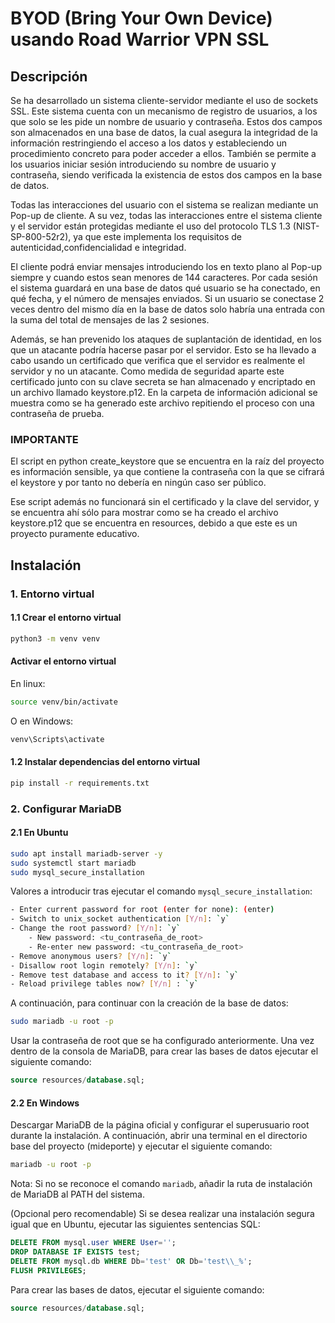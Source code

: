 # BYOD (Bring Your Own Device) usando Road Warrior VPN SSL

## Descripción

Se ha desarrollado un sistema cliente-servidor mediante el uso de sockets SSL. Este sistema cuenta con un mecanismo de registro de usuarios, a los que solo se les pide un nombre de usuario y contraseña. Estos dos campos son almacenados en una base de datos, la cual asegura la integridad de la información restringiendo el acceso a los datos y estableciendo un procedimiento concreto para poder acceder a ellos. También se permite a los usuarios iniciar sesión introduciendo su nombre de usuario y contraseña, siendo verificada la existencia de estos dos campos en la base de datos.

Todas las interacciones del usuario con el sistema se realizan mediante un Pop-up de cliente. A su vez, todas las interacciones entre el sistema cliente y el servidor están protegidas mediante el uso del protocolo TLS 1.3 (NIST-SP-800-52r2), ya que este implementa los requisitos de autenticidad,confidencialidad e integridad.

El cliente podrá enviar mensajes introduciendo los en texto plano al Pop-up siempre y cuando estos sean menores de 144 caracteres. Por cada sesión el sistema guardará en una base de datos qué usuario se ha conectado, en qué fecha, y el número de mensajes enviados. Si un usuario se conectase 2 veces dentro del mismo día en la base de datos solo habría una entrada con la suma del total de mensajes de las 2 sesiones.

Además, se han prevenido los ataques de suplantación de identidad, en los que un atacante podría hacerse pasar por el servidor. Esto se ha llevado a cabo usando un certificado que verifica que el servidor es realmente el servidor y no un atacante. Como medida de seguridad aparte este certificado junto con su clave secreta se han almacenado y encriptado en un archivo llamado keystore.p12. En la carpeta de información adicional se muestra como se ha generado este archivo repitiendo el proceso con una contraseña de prueba.


### IMPORTANTE

El script en python create_keystore que se encuentra en la raíz del proyecto es información sensible, ya que contiene la contraseña con la que se cifrará el keystore y por tanto no debería en ningún caso ser público. 

Ese script además no funcionará sin el certificado y la clave del servidor, y se encuentra ahí sólo para mostrar como se ha creado el archivo keystore.p12 que se encuentra en resources, debido a que este es un proyecto puramente educativo.


## Instalación

### 1. Entorno virtual
#### 1.1 Crear el entorno virtual
```bash
python3 -m venv venv
```
#### Activar el entorno virtual
En linux: 
```bash
source venv/bin/activate  
```
O en Windows: 

```bash
venv\Scripts\activate
```

#### 1.2 Instalar dependencias del entorno virtual
```bash
pip install -r requirements.txt
```

### 2. Configurar MariaDB
#### 2.1 En Ubuntu
```bash
sudo apt install mariadb-server -y
sudo systemctl start mariadb
sudo mysql_secure_installation
```
Valores a introducir tras ejecutar el comando `mysql_secure_installation`:
```bash
- Enter current password for root (enter for none): (enter)
- Switch to unix_socket authentication [Y/n]: `y`
- Change the root password? [Y/n]: `y`
    - New password: <tu_contraseña_de_root>
    - Re-enter new password: <tu_contraseña_de_root>
- Remove anonymous users? [Y/n]: `y`
- Disallow root login remotely? [Y/n]: `y` 
- Remove test database and access to it? [Y/n]: `y`
- Reload privilege tables now? [Y/n] : `y`
```
A continuación, para continuar con la creación de la base de datos:
```bash
sudo mariadb -u root -p
```
Usar la contraseña de root que se ha configurado anteriormente. Una vez dentro de la consola de MariaDB, para crear las bases de datos ejecutar el siguiente comando:
```sql
source resources/database.sql;
```

#### 2.2 En Windows
Descargar MariaDB de la página oficial y configurar el superusuario root durante la instalación. A continuación, abrir una terminal en el directorio base del proyecto (mideporte) y ejecutar el siguiente comando:
```bash
mariadb -u root -p
```
Nota: Si no se reconoce el comando `mariadb`, añadir la ruta de instalación de MariaDB al PATH del sistema.

(Opcional pero recomendable) Si se desea realizar una instalación segura igual que en Ubuntu, ejecutar las siguientes sentencias SQL:
```sql
DELETE FROM mysql.user WHERE User='';
DROP DATABASE IF EXISTS test;
DELETE FROM mysql.db WHERE Db='test' OR Db='test\\_%';
FLUSH PRIVILEGES;
```	
Para crear las bases de datos, ejecutar el siguiente comando:
```sql
source resources/database.sql;
```
